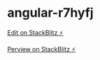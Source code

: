 # angular-r7hyfj

[Edit on StackBlitz ⚡️](https://stackblitz.com/edit/angular-tour-of-heroes-fabi)

[Perview on StackBlitz ⚡️](https://angular-tour-of-heroes-fabi.stackblitz.io)
